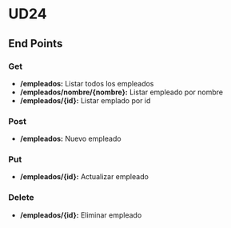 # UD24

## End Points

### Get

- **/empleados:** Listar todos los empleados
- **/empleados/nombre/{nombre}:** Listar empleado por nombre
- **/empleados/{id}:** Listar emplado por id

### Post

- **/empleados:** Nuevo empleado

### Put

- **/empleados/{id}:** Actualizar empleado

### Delete

- **/empleados/{id}:** Eliminar empleado